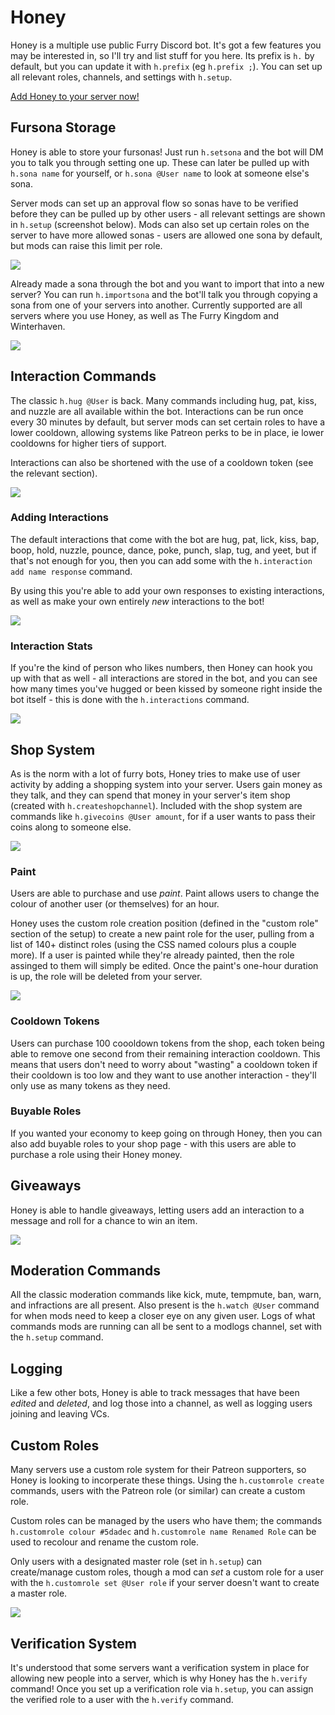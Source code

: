 # Honey

Honey is a multiple use public Furry Discord bot. It's got a few features you may be interested in, so I'll try and list stuff for you here. Its prefix is `h.` by default, but you can update it with `h.prefix` (eg `h.prefix ;`). You can set up all relevant roles, channels, and settings with `h.setup`.

[Add Honey to your server now!](https://discordapp.com/oauth2/authorize?client_id=690477072270753792&scope=bot&permissions=268484614)

## Fursona Storage

Honey is able to store your fursonas! Just run `h.setsona` and the bot will DM you to talk you through setting one up. These can later be pulled up with `h.sona name` for yourself, or `h.sona @User name` to look at someone else's sona.

Server mods can set up an approval flow so sonas have to be verified before they can be pulled up by other users - all relevant settings are shown in `h.setup` (screenshot below). Mods can also set up certain roles on the server to have more allowed sonas - users are allowed one sona by default, but mods can raise this limit per role.

![](https://voxelfox.co.uk/static/images/honeyg/sona_settings.png)

Already made a sona through the bot and you want to import that into a new server? You can run `h.importsona` and the bot'll talk you through copying a sona from one of your servers into another. Currently supported are all servers where you use Honey, as well as The Furry Kingdom and Winterhaven.

![](/markhttps://voxelfox.co.uk/static/images/honey/kaiden_sona.png)

## Interaction Commands

The classic `h.hug @User` is back. Many commands including hug, pat, kiss, and nuzzle are all available within the bot. Interactions can be run once every 30 minutes by default, but server mods can set certain roles to have a lower cooldown, allowing systems like Patreon perks to be in place, ie lower cooldowns for higher tiers of support.

Interactions can also be shortened with the use of a cooldown token (see the relevant section).

![](https://voxelfox.co.uk/static/images/honeyng/interaction_cooldown_settings.png)

### Adding Interactions

The default interactions that come with the bot are hug, pat, lick, kiss, bap, boop, hold, nuzzle, pounce, dance, poke, punch, slap, tug, and yeet, but if that's not enough for you, then you can add some with the `h.interaction add name response` command.

By using this you're able to add your own responses to existing interactions, as well as make your own entirely _new_ interactions to the bot!

![](https://voxelfox.co.uk/static/images/honeyg/add_interaction.png)

### Interaction Stats

If you're the kind of person who likes numbers, then Honey can hook you up with that as well - all interactions are stored in the bot, and you can see how many times you've hugged or been kissed by someone right inside the bot itself - this is done with the `h.interactions` command.

![](https://voxelfox.co.uk/static/images/honeyg/interaction_stats.png)

## Shop System

As is the norm with a lot of furry bots, Honey tries to make use of user activity by adding a shopping system into your server. Users gain money as they talk, and they can spend that money in your server's item shop (created with `h.createshopchannel`). Included with the shop system are commands like `h.givecoins @User amount`, for if a user wants to pass their coins along to someone else.

![](https://voxelfox.co.uk/static/images/honey/coin_shop.png)

### Paint

Users are able to purchase and use _paint_. Paint allows users to change the colour of another user (or themselves) for an hour.

Honey uses the custom role creation position (defined in the "custom role" section of the setup) to create a new paint role for the user, pulling from a list of 140+ distinct roles (using the CSS named colours plus a couple more). If a user is painted while they're already painted, then the role assinged to them will simply be edited. Once the paint's one-hour duration is up, the role will be deleted from your server.

![](https://voxelfox.co.uk/static/images/honeyng/paint_used.png)

### Cooldown Tokens

Users can purchase 100 coooldown tokens from the shop, each token being able to remove one second from their remaining interaction cooldown. This means that users don't need to worry about "wasting" a cooldown token if their cooldown is too low and they want to use another interaction - they'll only use as many tokens as they need.

### Buyable Roles

If you wanted your economy to keep going on through Honey, then you can also add buyable roles to your shop page - with this users are able to purchase a role using their Honey money.

## Giveaways

Honey is able to handle giveaways, letting users add an interaction to a message and roll for a chance to win an item.

![](https://voxelfox.co.uk/static/images/honey/giveaway.png)

## Moderation Commands

All the classic moderation commands like kick, mute, tempmute, ban, warn, and infractions are all present. Also present is the `h.watch @User` command for when mods need to keep a closer eye on any given user. Logs of what commands mods are running can all be sent to a modlogs channel, set with the `h.setup` command.

## Logging

Like a few other bots, Honey is able to track messages that have been _edited_ and _deleted_, and log those into a channel, as well as logging users joining and leaving VCs.

## Custom Roles

Many servers use a custom role system for their Patreon supporters, so Honey is looking to incorperate these things. Using the `h.customrole create` commands, users with the Patreon role (or similar) can create a custom role.

Custom roles can be managed by the users who have them; the commands `h.customrole colour #5dadec` and `h.customrole name Renamed Role` can be used to recolour and rename the custom role.

Only users with a designated master role (set in `h.setup`) can create/manage custom roles, though a mod can _set_ a custom role for a user with the `h.customrole set @User role` if your server doesn't want to create a master role.

![](https://voxelfox.co.uk/static/images/honeyg/custom_role.png)

## Verification System

It's understood that some servers want a verification system in place for allowing new people into a server, which is why Honey has the `h.verify` command! Once you set up a verification role via `h.setup`, you can assign the verified role to a user with the `h.verify` command.
